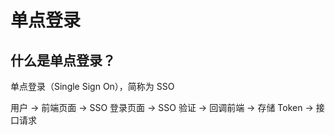 # 单点登录

## 什么是单点登录？

单点登录（Single Sign On），简称为 SSO

用户 -> 前端页面 -> SSO 登录页面 -> SSO 验证 -> 回调前端 -> 存储 Token -> 接口请求

